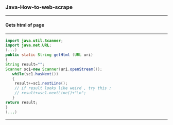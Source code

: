 ### Java-How-to-web-scrape
---
#### Gets html of page 
---
```java
import java.util.Scanner;
import java.net.URL;
(...)
public static String getHtml (URL uri)
{
String result="";
Scanner sc1=new Scanner(uri.openStream());
   while(sc1.hasNext())
   {
    result+=sc1.nextLine();
    // if result looks like weird , try this ;
    // result+=sc1.nextLine()+"\n";
   }
return result;
}
(...)
```
---
